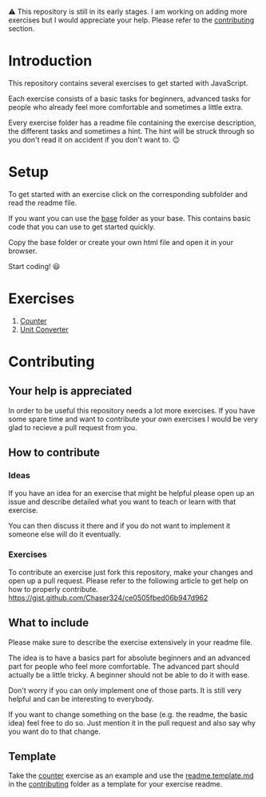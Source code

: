 :warning: This repository is still in its early stages. I am working on adding more exercises but I would appreciate your help. Please refer to the [contributing](#contributing) section.

# Introduction
This repository contains several exercises to get started with JavaScript.

Each exercise consists of a basic tasks for beginners, advanced tasks for people who already feel more comfortable and sometimes a little extra.

Every exercise folder has a readme file containing the exercise description, the different tasks and sometimes a hint. The hint will be struck through so you don't read it on accident if you don't want to. :wink:

# Setup
To get started with an exercise click on the corresponding subfolder and read the readme file.

If you want you can use the [base](./base) folder as your base. This contains basic code that you can use to get started quickly.

Copy the base folder or create your own html file and open it in your browser.

Start coding! :smiley:

# Exercises
1. [Counter](./counter)
2. [Unit Converter](./unit-converter)

# Contributing
## Your help is appreciated
In order to be useful this repository needs a lot more exercises. If you have some spare time and want to contribute your own exercises I would be very glad to recieve a pull request from you.

## How to contribute
### Ideas
If you have an idea for an exercise that might be helpful please open up an issue and describe detailed what you want to teach or learn with that exercise.

You can then discuss it there and if you do not want to implement it someone else will do it eventually.

### Exercises
To contribute an exercise just fork this repository, make your changes and open up a pull request. Please refer to the following article to get help on how to properly contribute.
https://gist.github.com/Chaser324/ce0505fbed06b947d962

## What to include
Please make sure to describe the exercise extensively in your readme file.

The idea is to have a basics part for absolute beginners and an advanced part for people who feel more comfortable. The advanced part should actually be a little tricky. A beginner should not be able to do it with ease.

Don't worry if you can only implement one of those parts. It is still very helpful and can be interesting to everybody.

If you want to change something on the base (e.g. the readme, the basic idea) feel free to do so. Just mention it in the pull request and also say why you want do to that change.

## Template
Take the [counter](./counter) exercise as an example and use the [readme.template.md](./contributing/readme.template.md) in the [contributing](./contributing) folder as a template for your exercise readme.
